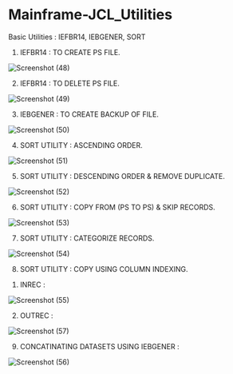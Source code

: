 # Mainframe-JCL_Utilities
Basic Utilities : IEFBR14, IEBGENER, SORT

1. IEFBR14 : TO CREATE PS FILE.

![Screenshot (48)](https://github.com/user-attachments/assets/c432de6d-b1b0-45c5-bf4d-29583c159ec4)

2. IEFBR14 : TO DELETE PS FILE.

![Screenshot (49)](https://github.com/user-attachments/assets/14b6a58d-fccc-4ec8-8896-7b2fcb765fc0)

3. IEBGENER : TO CREATE BACKUP OF FILE.

![Screenshot (50)](https://github.com/user-attachments/assets/be639a56-0c9d-441a-b3c3-1e4797320e68)

4. SORT UTILITY : ASCENDING ORDER.

![Screenshot (51)](https://github.com/user-attachments/assets/f51f0bf3-734f-4e78-8ccd-556b9fd63e1d)

5. SORT UTILITY : DESCENDING ORDER & REMOVE DUPLICATE.

![Screenshot (52)](https://github.com/user-attachments/assets/f3b0e6d5-b05e-4a20-bb61-1191a5d8f4cb)

6. SORT UTILITY : COPY FROM (PS TO PS) & SKIP RECORDS.

![Screenshot (53)](https://github.com/user-attachments/assets/19cf5469-8952-4179-8f86-4750e262ea8b)

7. SORT UTILITY : CATEGORIZE RECORDS.

![Screenshot (54)](https://github.com/user-attachments/assets/7994f367-5d9b-4c0e-a031-b917bef330cb)

8. SORT UTILITY : COPY USING COLUMN INDEXING.

1) INREC :

![Screenshot (55)](https://github.com/user-attachments/assets/d2615ff9-d160-4e27-ba05-cf89b0e31b7d)

2) OUTREC :

![Screenshot (57)](https://github.com/user-attachments/assets/74624033-9adc-4b34-a9b8-5ac3c917100e)

9. CONCATINATING DATASETS USING IEBGENER :

![Screenshot (56)](https://github.com/user-attachments/assets/1d2f784d-99d9-43c2-9d98-2743662c7017)


    
